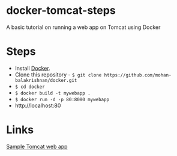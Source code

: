 # docker-tomcat-steps
A basic tutorial on running a web app on Tomcat using Docker

# Steps
* Install [Docker](https://docs.docker.com/install/).
* Clone this repository - `$ git clone https://github.com/mohan-balakrishnan/docker.git`
* `$ cd docker`
* `$ docker build -t mywebapp .`
* `$ docker run -d -p 80:8080 mywebapp`
* http://localhost:80

# Links
[Sample Tomcat web app](https://tomcat.apache.org/tomcat-8.0-doc/appdev/sample/)
